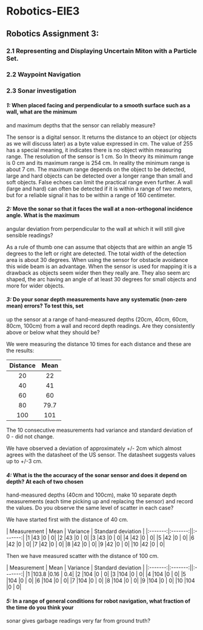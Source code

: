 # Robotics-EIE3
## Robotics Assignment 3:

### 2.1 Representing and Displaying Uncertain Miton with a Particle Set.

### 2.2 Waypoint Navigation

### 2.3 Sonar investigation

#### _1:_ When placed facing and perpendicular to a smooth surface such as a wall, what are the minimum
and maximum depths that the sensor can reliably measure?

The sensor is a digital sensor. It returns the distance to an object (or objects as we will discuss later) as a byte value expressed in cm. The value of 255 has a special meaning, it indicates there is no object within measuring range. The resolution of the sensor is 1 cm.
So In theory its minimum range is 0 cm and its maximum range is 254 cm. In reality the minimum range is about 7 cm. The maximum range depends on the object to be detected, large and hard objects can be detected over a longer range than small and soft objects. False echoes can limit the practical range even further. A wall (large and hard) can often be detected if it is within a range of two meters, but for a reliable signal it has to be within a range of 160 centimeter.

#### _2:_ Move the sonar so that it faces the wall at a non-orthogonal incidence angle. What is the maximum
angular deviation from perpendicular to the wall at which it will still give sensible readings?

As a rule of thumb one can assume that objects that are within an angle 15 degrees to the left or right are detected. The total width of the detection area is about 30 degrees. When using the sensor for obstacle avoidance this wide beam is an advantage. When the sensor is used for mapping it is a drawback as objects seem wider then they really are. They also seem arc shaped, the arc having an angle of at least 30 degrees for small objects and more for wider objects.

#### _3:_ Do your sonar depth measurements have any systematic (non-zero mean) errors? To test this, set
up the sensor at a range of hand-measured depths (20cm, 40cm, 60cm, 80cm, 100cm) from a wall
and record depth readings. Are they consistently above or below what they should be?

We were measuring the distance 10 times for each distance and these are the results:

|  Distance | Mean |
|:-------:|:-------:|
|20    |22    |
|40     |41        |
|60     |60     |
|80      |79.7     |
|100      |101       |

The 10 consecutive measurements had variance and standard deviation of 0 - did not change.

We have observed a deviation of approximately +/- 2cm which almost agrees with the datasheet of the US sensor. The datasheet suggests values up to +/-3 cm.

#### _4:_ What is the the accuracy of the sonar sensor and does it depend on depth? At each of two chosen
hand-measured depths (40cm and 100cm), make 10 separate depth measurements (each time
picking up and replacing the sensor) and record the values. Do you observe the same level of
scatter in each case?

We have started first with the distance of 40 cm.

|  Measurement | Mean | Variance | Standard deviation |
|:-------:|:-------:||:-------:|
|1   |43   |0 | 0|
|2   |43   |0 | 0|
|3   |43   |0 | 0|
|4   |42    |0 | 0|
|5   |42    |0 | 0|
|6   |42    |0 | 0|
|7   |42    |0 | 0|
|8   |42    |0 | 0|
|9   |42    |0 | 0|
|10   |42    |0 | 0|

Then we have measured scatter with the distance of 100 cm.

|  Measurement | Mean | Variance | Standard deviation |
|:-------:|:-------:||:-------:|
|1   |103.8  |0.16 | 0.4|
|2   |104   |0 | 0|
|3   |104   |0 | 0|
|4   |104   |0 | 0|
|5   |104    |0 | 0|
|6   |104    |0 | 0|
|7   |104    |0 | 0|
|8   |104    |0 | 0|
|9   |104    |0 | 0|
|10   |104    |0 | 0|

#### _5:_ In a range of general conditions for robot navigation, what fraction of the time do you think your
sonar gives garbage readings very far from ground truth?
